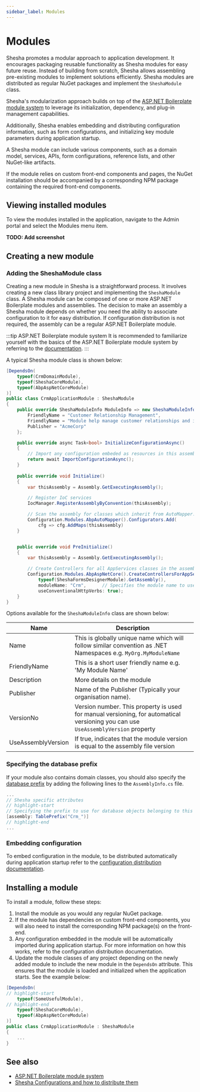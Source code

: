 ```yaml
---
sidebar_label: Modules
---
```


# Modules

Shesha promotes a modular approach to application development. It encourages packaging reusable functionality as Shesha modules for easy future reuse. Instead of building from scratch, Shesha allows assembling pre-existing modules to implement solutions efficiently. Shesha modules are distributed as regular NuGet packages and implement the `SheshaModule` class.

Shesha's modularization approach builds on top of the [ASP.NET Boilerplate module system](https://aspnetboilerplate.com/Pages/Documents/Module-System) to leverage its initialization, dependency, and plug-in management capabilities.

Additionally, Shesha enables embedding and distributing configuration information, such as form configurations, and initializing key module parameters during application startup.

A Shesha module can include various components, such as a domain model, services, APIs, form configurations, reference lists, and other NuGet-like artifacts.

If the module relies on custom front-end components and pages, the NuGet installation should be accompanied by a corresponding NPM package containing the required front-end components.


## Viewing installed modules

To view the modules installed in the application, navigate to the Admin portal and select the Modules menu item.

**TODO: Add screenshot**

## Creating a new module

### Adding the SheshaModule class

Creating a new module in Shesha is a straightforward process. It involves creating a new class library project and implementing the `SheshaModule` class. A Shesha module can be composed of one or more ASP.NET Boilerplate modules and assemblies. The decision to make an assembly a Shesha module depends on whether you need the ability to associate configuration to it for easy distribution. If configuration distribution is not required, the assembly can be a regular ASP.NET Boilerplate module. 

:::tip ASP.NET Boilerplate module system
It is recommended to familiarize yourself with the basics of the ASP.NET Boilerplate module system by referring to the [documentation](https://aspnetboilerplate.com/Pages/Documents/Module-System).
:::

A typical Shesha module class is shown below:

```cs
[DependsOn(
    typeof(CrmDomainModule),
    typeof(SheshaCoreModule),
    typeof(AbpAspNetCoreModule)
)]
public class CrmApplicationModule : SheshaModule
{
    public override SheshaModuleInfo ModuleInfo => new SheshaModuleInfo("Crm") { 
        FriendlyName = "Customer Relationship Management",
        FriendlyName = "Module help manage customer relationships and interactions.",
        Publisher = "AcmeCorp" 
    };

    public override async Task<bool> InitializeConfigurationAsync()
    {
        // Import any configuration embeded as resources in this assembly on application start-up.
        return await ImportConfigurationAsync();
    }
    
    public override void Initialize()
    {
        var thisAssembly = Assembly.GetExecutingAssembly();

        // Register IoC services
        IocManager.RegisterAssemblyByConvention(thisAssembly);

        // Scan the assembly for classes which inherit from AutoMapper.Profile
        Configuration.Modules.AbpAutoMapper().Configurators.Add(
            cfg => cfg.AddMaps(thisAssembly)
    }


    public override void PreInitialize()
    {
        var thisAssembly = Assembly.GetExecutingAssembly();

        // Create Controllers for all AppServices classes in the assembly 
        Configuration.Modules.AbpAspNetCore().CreateControllersForAppServices(
            typeof(SheshaFormsDesignerModule).GetAssembly(),
            moduleName: "Crm",      // Specifies the module name to use for the controller route
            useConventionalHttpVerbs: true);
    }
}
```

Options available for the `SheshaModuleInfo` class are shown below:

|Name| Description |
|--|--|
|Name|This is globally unique name which will follow similar convention as .NET Namespaces e.g. `MyOrg.MyModuleName`|
|FriendlyName|This is a short user friendly name e.g. 'My Module Name'|
|Description|More details on the module|
|Publisher|Name of the Publisher (Typically your organisation name).|
|VersionNo|Version number. This property is used for manual versioning, for automatical versioning you can use `UseAssemblyVersion` property|
|UseAssemblyVersion|If true, indicates that the module version is equal to the assembly file version|

### Specifying the database prefix

If your module also contains domain classes, you should also specify the [database prefix](/docs/back-end-basics/domain-model#module-database-prefix) by adding the following lines to the `AssemblyInfo.cs` file.
``` csharp title="/Properties/AssemblyInfo.cs"
...
// Shesha specific attributes
// highlight-start
// Specifying the prefix to use for database objects belonging to this project 
[assembly: TablePrefix("Crm_")] 
// highlight-end
...
```

### Embedding configuration

To embed configuration in the module, to be distributed automatically during application startup refer to the [configuration distribution documentation](configuration.md).

## Installing a module

To install a module, follow these steps:

1. Install the module as you would any regular NuGet package.
2. If the module has dependencies on custom front-end components, you will also need to install the corresponding NPM package(s) on the front-end.
3. Any configuration embedded in the module will be automatically imported during application startup. For more information on how this works, refer to the configuration distribution documentation.
4. Update the module classes of any project depending on the newly added module to include the new module in the `DependsOn` attribute. This ensures that the module is loaded and initialized when the application starts. See the example below:

```cs
[DependsOn(
// highlight-start
    typeof(SomeUsefulModule),
// highlight-end
    typeof(SheshaCoreModule),
    typeof(AbpAspNetCoreModule)
)]
public class CrmApplicationModule : SheshaModule
{
    ...
}
```

## See also
- [ASP.NET Boilerplate module system](https://aspnetboilerplate.com/Pages/Documents/Module-System)
- [Shesha Configurations and how to distribute them](configuration.md)